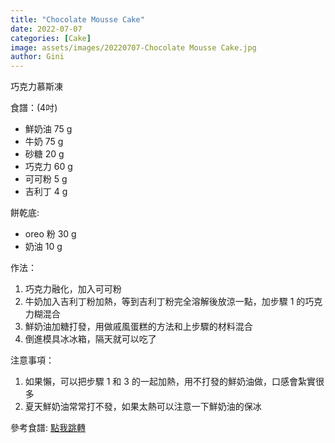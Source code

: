 ```yaml
---
title: "Chocolate Mousse Cake"
date: 2022-07-07
categories: [Cake]
image: assets/images/20220707-Chocolate Mousse Cake.jpg
author: Gini
---
```

巧克力慕斯凍

食譜：(4吋)
- 鮮奶油 75 g
- 牛奶 75 g
- 砂糖 20 g
- 巧克力 60 g
- 可可粉 5 g
- 吉利丁 4 g

餅乾底:
- oreo 粉 30 g
- 奶油 10 g

作法：
1. 巧克力融化，加入可可粉
2. 牛奶加入吉利丁粉加熱，等到吉利丁粉完全溶解後放涼一點，加步驟 1 的巧克力糊混合
3. 鮮奶油加糖打發，用做戚風蛋糕的方法和上步驟的材料混合
4. 倒進模具冰冰箱，隔天就可以吃了

注意事項：
1. 如果懶，可以把步驟 1 和 3 的一起加熱，用不打發的鮮奶油做，口感會紮實很多
2. 夏天鮮奶油常常打不發，如果太熱可以注意一下鮮奶油的保冰

<p style="overflow-wrap: anywhere;">參考食譜:
<a href="https://www.youtube.com/watch?v=hhDUku34kmU" target="_blank">點我跳轉</a>
</p>
